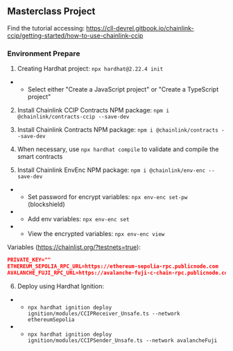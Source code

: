 ## Masterclass Project

Find the tutorial accessing: https://cll-devrel.gitbook.io/chainlink-ccip/getting-started/how-to-use-chainlink-ccip

### Environment Prepare

1. Creating Hardhat project: `npx hardhat@2.22.4 init`
- - Select either "Create a JavaScript project" or "Create a TypeScript project"

2. Install Chainlink CCIP Contracts NPM package: `npm i @chainlink/contracts-ccip --save-dev`

3. Install Chainlink Contracts NPM package: `npm i @chainlink/contracts --save-dev`

4. When necessary, use `npx hardhat compile` to validate and compile the smart contracts

5. Install Chainlink EnvEnc NPM package: `npm i @chainlink/env-enc --save-dev`
- - Set password for encrypt variables: `npx env-enc set-pw` (blockshield)
- - Add env variables: `npx env-enc set`
- - View the encrypted variables: `npx env-enc view`

Variables (https://chainlist.org/?testnets=true): 
```json
PRIVATE_KEY=""
ETHEREUM_SEPOLIA_RPC_URL=https://ethereum-sepolia-rpc.publicnode.com
AVALANCHE_FUJI_RPC_URL=https://avalanche-fuji-c-chain-rpc.publicnode.com
```

6. Deploy using Hardhat Ignition: 
- - `npx hardhat ignition deploy ignition/modules/CCIPReceiver_Unsafe.ts --network ethereumSepolia`
- - `npx hardhat ignition deploy ignition/modules/CCIPSender_Unsafe.ts --network avalancheFuji`